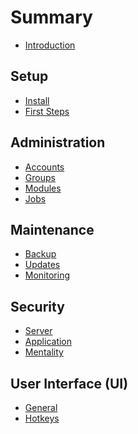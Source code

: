 # Summary
* [Introduction]({%}?page=README)

## Setup
* [Install]({%}?page=setup/install)
* [First Steps]({%}?page=setup/first_steps)

## Administration
* [Accounts]({%}?page=administration/accounts)
* [Groups]({%}?page=administration/groups)
* [Modules]({%}?page=administration/modules)
* [Jobs]({%}?page=administration/jobs)

## Maintenance
* [Backup]({%}?page=maintenance/backup)
* [Updates]({%}?page=maintenance/updates_patches)
* [Monitoring]({%}?page=maintenance/monitoring)

## Security
* [Server]({%}?page=security/server)
* [Application]({%}?page=security/application)
* [Mentality]({%}?page=security/mentality)

## User Interface (UI)

* [General]({%}?page=ui/general)
* [Hotkeys]({%}?page=ui/hotkeys)
<!--* [Tables]({%}?page=ui/tables)
* [Search]({%}?page=ui/search)-->
